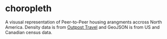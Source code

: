 choropleth
==========
A visusal representation of Peer-to-Peer housing arangments accross North America. Density data is from [Outpost Travel](http://api.outpost.travel/dump) and GeoJSON is from US and Canadian census data.
